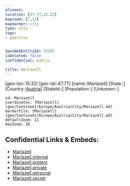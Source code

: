 ```yaml
---
aliases: 
location: [47.77,15.32]
mapzoom: [7,12] 
mapmarker: city 
type: City
tags:
- geo/City


SpocWebEntityId: 32285
isDeleted: false
confidential: public

title: Mariazell
---
```

[geo-lon::15.32]
[geo-lat::47.77]
[name::Mariazell]
[State::]
[Country::[Austria](geo/Continent/Europe/Austria.md)]
[StateId::]
[Population::]
[Unknown::]


```leaflet
id: Mariazell
coordinates: [Mariazell](geo/Continent/Europe/Austria/City/Mariazell.md)
markerFile: [Mariazell](geo/Continent/Europe/Austria/City/Mariazell.md)
defaultZoom: 11 
maxZoom: 18
```


## Confidential Links & Embeds: 
- [Mariazell](../../../../../../_public/geo/Continent/Europe/Austria/City/Mariazell.md) 
- [Mariazell.internal](../../../../../../_internal/geo/Continent/Europe/Austria/City/Mariazell.internal.md) 
- [Mariazell.protect](../../../../../../_protect/geo/Continent/Europe/Austria/City/Mariazell.protect.md) 
- [Mariazell.private](../../../../../../_private/geo/Continent/Europe/Austria/City/Mariazell.private.md) 
- [Mariazell.personal](../../../../../../_personal/geo/Continent/Europe/Austria/City/Mariazell.personal.md) 
- [Mariazell.secret](../../../../../../_secret/geo/Continent/Europe/Austria/City/Mariazell.secret.md) 

